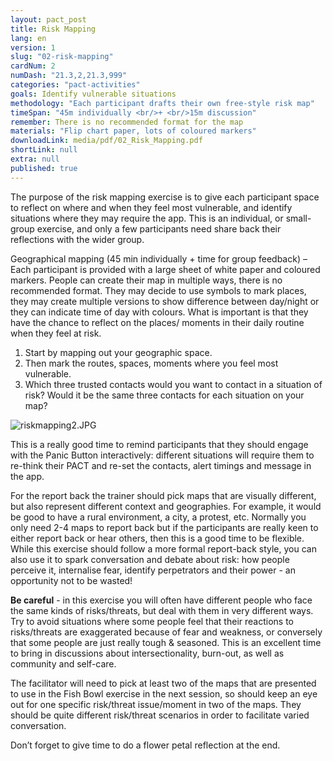 ```yaml
---
layout: pact_post
title: Risk Mapping
lang: en
version: 1
slug: "02-risk-mapping"
cardNum: 2
numDash: "21.3,2,21.3,999"
categories: "pact-activities"
goals: Identify vulnerable situations
methodology: "Each participant drafts their own free-style risk map"
timeSpan: "45m individually <br/>+ <br/>15m discussion"
remember: There is no recommended format for the map
materials: "Flip chart paper, lots of coloured markers"
downloadLink: media/pdf/02_Risk_Mapping.pdf
shortLink: null
extra: null
published: true
---
```





The purpose of the risk mapping exercise is to give each participant space to reflect on where and when they feel most vulnerable, and identify situations where they may require the app. This is an individual, or small-group exercise, and only a few participants need share back their reflections with the wider group.

Geographical mapping (45 min individually + time for group feedback) – Each participant is provided with a large sheet of white paper and coloured markers. People can create their map in multiple ways, there is no recommended format. They may decide to use symbols to mark places, they may create multiple versions to show difference between day/night or they can indicate time of day with colours. What is important is that they have the chance to reflect on the places/ moments in their daily routine when they feel at risk.

1. Start by mapping out your geographic space.
2. Then mark the routes, spaces, moments where you feel most vulnerable.
3. Which three trusted contacts would you want to contact in a situation of risk? Would it be the same three contacts for each situation on your map?


![riskmapping2.JPG]({{site.baseurl}}images/riskmapping2.JPG)


<div class="cs-online" id="onlineContent" markdown="1">
This is a really good time to remind participants that they should engage with the Panic Button interactively: different situations will require them to re-think their PACT and re-set the contacts, alert timings and message in the app.

For the report back the trainer should pick maps that are visually different, but also represent different context and geographies. For example, it would be good to have a rural environment, a city, a protest, etc. Normally you only need 2-4 maps to report back but if the participants are really keen to either report back or hear others, then this is a good time to be flexible.  While this exercise should follow a more formal report-back style, you can also use it to spark conversation and debate about risk: how people perceive it, internalise fear, identify perpetrators and their power - an opportunity not to be wasted!

</div>



**Be careful** - in this exercise you will often have different people who face the same kinds of risks/threats, but deal with them in very different ways. Try to avoid situations where some people feel that their reactions to risks/threats are exaggerated because of fear and weakness, or conversely that some people are just really tough & seasoned. This is an excellent time to bring in discussions about intersectionality, burn-out, as well as community and self-care.

The facilitator will need to pick at least two of the maps that are presented to use in the Fish Bowl exercise in the next session, so should keep an eye out for one specific risk/threat issue/moment in two of the maps. They should be quite different risk/threat scenarios in order to facilitate varied conversation.  

Don’t forget to give time to do a flower petal reflection at the end.
